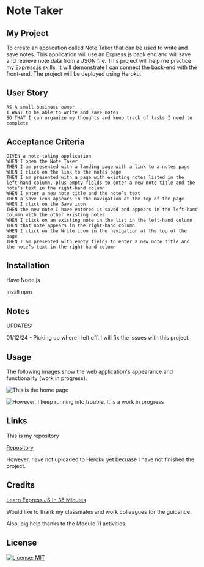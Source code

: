 # Note Taker

## My Project

To create an application called Note Taker that can be used to write and save notes. This application will use an Express.js back end and will save and retrieve note data from a JSON file. This project will help me practice my Express.js skills. It will demonstrate I can connect the back-end with the front-end. The project will be deployed using Heroku. 

## User Story

```
AS A small business owner
I WANT to be able to write and save notes
SO THAT I can organize my thoughts and keep track of tasks I need to complete
```


## Acceptance Criteria

```
GIVEN a note-taking application
WHEN I open the Note Taker
THEN I am presented with a landing page with a link to a notes page
WHEN I click on the link to the notes page
THEN I am presented with a page with existing notes listed in the left-hand column, plus empty fields to enter a new note title and the note’s text in the right-hand column
WHEN I enter a new note title and the note’s text
THEN a Save icon appears in the navigation at the top of the page
WHEN I click on the Save icon
THEN the new note I have entered is saved and appears in the left-hand column with the other existing notes
WHEN I click on an existing note in the list in the left-hand column
THEN that note appears in the right-hand column
WHEN I click on the Write icon in the navigation at the top of the page
THEN I am presented with empty fields to enter a new note title and the note’s text in the right-hand column
```

## Installation

Have Node.js

Insall npm

## Notes

UPDATES: 

01/12/24 - Picking up where I left off. I will fix the issues with this project. 

## Usage

The following images show the web application's appearance and functionality (work in progress):

![This is the home page](./Assets/Home.png)

![However, I keep running into trouble. It is a work in progress](./Assets/Error.png)

## Links

This is my repository

[Repository](https://github.com/Gera1313/note-taker)

However, have not uploaded to Heroku yet becuase I have not finished the project. 

## Credits

[Learn Express JS In 35 Minutes](https://youtu.be/SccSCuHhOw0)

Would like to thank my classmates and work colleagues for the guidance. 

Also, big help thanks to the Module 11 activities. 

## License

[![License: MIT](https://img.shields.io/badge/License-MIT-yellow.svg)](https://opensource.org/licenses/MIT)